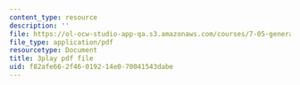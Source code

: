 ```yaml
---
content_type: resource
description: ''
file: https://ol-ocw-studio-app-qa.s3.amazonaws.com/courses/7-05-general-biochemistry-spring-2020/f82afe662f46019214e070041543dabe_i6GlN02PDr8.pdf
file_type: application/pdf
resourcetype: Document
title: 3play pdf file
uid: f82afe66-2f46-0192-14e0-70041543dabe
---
```

